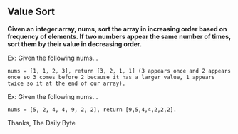 ## Value Sort

**Given an integer array, nums, sort the array in increasing order based on frequency of elements. If two numbers appear the same number of times, sort them by their value in decreasing order.**

Ex: Given the following nums…
```
nums = [1, 1, 2, 3], return [3, 2, 1, 1] (3 appears once and 2 appears once so 3 comes before 2 because it has a larger value, 1 appears twice so it at the end of our array).
```
Ex: Given the following nums…
```
nums = [5, 2, 4, 4, 9, 2, 2], return [9,5,4,4,2,2,2].
```

Thanks,
The Daily Byte